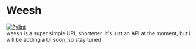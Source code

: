 # Weesh
[![Pylint](https://github.com/mallowv/weesh-firebase/actions/workflows/pylint.yml/badge.svg)](https://github.com/mallowv/weesh-firebase/actions/workflows/pylint.yml)
\
weesh is a super simple URL shortener. it's just an API at the moment, but i will be adding a UI soon, so stay tuned 
